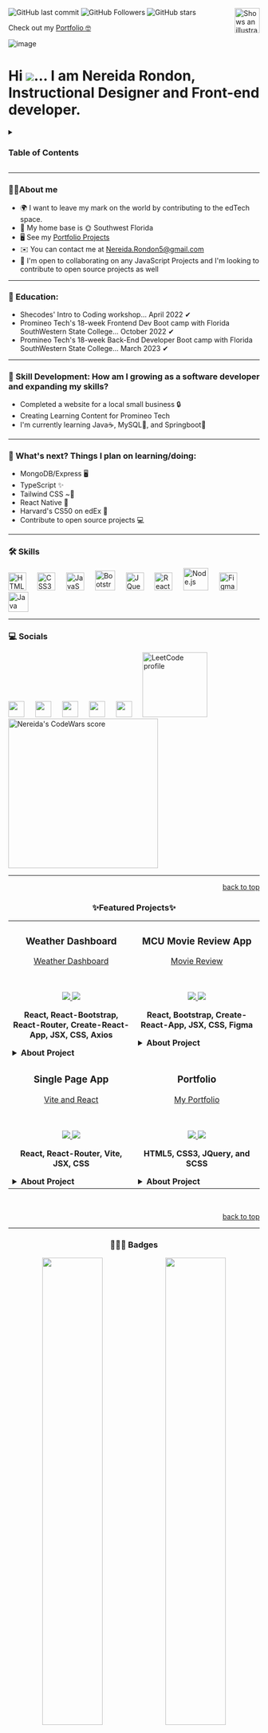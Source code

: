 <a name="readme-top"></a>

<picture>
  <source media="(prefers-color-scheme: dark)" srcset="https://user-images.githubusercontent.com/25423296/163456776-7f95b81a-f1ed-45f7-b7ab-8fa810d529fa.png">
  <source media="(prefers-color-scheme: light)" srcset="https://user-images.githubusercontent.com/25423296/163456779-a8556205-d0a5-45e2-ac17-42d089e3c3f8.png">
  <img align='right' alt="Shows an illustrated sun in light mode and a moon with stars in dark mode." src="https://user-images.githubusercontent.com/25423296/163456779-a8556205-d0a5-45e2-ac17-42d089e3c3f8.png" width='50' height='50'>
</picture>


![GitHub last commit](https://img.shields.io/github/last-commit/nereidarondon/NereidaRondon?style=for-the-badge&color=001ac2) 
![GitHub Followers](https://img.shields.io/github/followers/nereidarondon?color=purple&logo=github&style=for-the-badge) 
![GitHub stars](https://img.shields.io/github/stars/nereidarondon?color=deeppink&logo=github&style=for-the-badge)


Check out my [Portfolio 🤓](http://NereidaRondon.com)

![image](https://user-images.githubusercontent.com/97356401/198838136-080bb193-be4d-4380-8e7a-ee02bdf2ba4a.png)


# Hi ![](https://user-images.githubusercontent.com/18350557/176309783-0785949b-9127-417c-8b55-ab5a4333674e.gif)... I am Nereida Rondon, Instructional Designer and Front-end developer.


<details>
  <summary><h3>Table of Contents</h3></summary>
  <ol>
<li><a href="https://github.com/NereidaRondon/NereidaRondon/blob/main/README.md#about-me">About me</a></li>
    <li><a href="https://github.com/NereidaRondon/NereidaRondon/blob/main/README.md#-education">Education</a></li>
    <li><a href="https://github.com/NereidaRondon/NereidaRondon/blob/main/README.md#-skill-development-how-am-i-growing-as-a-software-developer-and-expanding-my-skills">Skill Development</a></li> 
    <li><a href="https://github.com/NereidaRondon/NereidaRondon/blob/main/README.md#-whats-next-things-i-plan-on-learningdoing">What's next?</a></li> 
    <li><a href="https://github.com/NereidaRondon/NereidaRondon/blob/main/README.md#-skills">Skills</a></li> 
    <li><a href="https://github.com/NereidaRondon/NereidaRondon/blob/main/README.md#-socials">Socials</a></li> 
    <li><a href="https://github.com/NereidaRondon/NereidaRondon/blob/main/README.md#-featured-projects">Featured Projects</a></li> 
    <li><a href="https://github.com/NereidaRondon/NereidaRondon/blob/main/README.md#-badges">Badges</a></li> 
  </ol>  
</details>

------------------------------

### 👩🏻About me

* 🌍  I want to leave my mark on the world by contributing to the edTech space. 
* 🌴  My home base is 🌞 Southwest Florida
* 🖥️  See my [Portfolio Projects](https://nereidarondon.com/projects)
* ✉️  You can contact me at [Nereida.Rondon5@gmail.com](mailto:Nereida.Rondon5@gmail.com)
* 🤝  I'm open to collaborating on any JavaScript Projects and I'm looking to contribute to open source projects as well

------------------------------------ 

### 🏁 Education:
- Shecodes' Intro to Coding workshop... April 2022 ✔
- Promineo Tech's 18-week Frontend Dev Boot camp with Florida SouthWestern State College... October 2022 ✔
- Promineo Tech's 18-week Back-End Developer Boot camp with Florida SouthWestern State College... March 2023 ✔
<!-- - Meta's Front-End Developer Professional Certificate on Coursera... will complete by January 2023🚀 -->


------------------------------

### 🌼 Skill Development: How am I growing as a software developer and expanding my skills?
- Completed a website for a local small business 🔒
- Creating Learning Content for Promineo Tech 
- I'm currently learning Java☕, MySQL📃, and Springboot🍃


------------------------------

### 🔮 What's next? Things I plan on learning/doing:
- MongoDB/Express 🖥️ 
- TypeScript ✨
- Tailwind CSS ~💨󠁾
- React Native 📱
- Harvard's CS50 on edEx 🧠
- Contribute to open source projects 💻


------------------------------------    

### 🛠 Skills
<p align="left">
<a href="https://developer.mozilla.org/en-US/docs/Glossary/HTML5" target="_blank" rel="noreferrer"><img src="https://raw.githubusercontent.com/danielcranney/readme-generator/main/public/icons/skills/html5-colored.svg" width="36" height="36" alt="HTML5"/></a>  
&emsp; <a href="https://www.w3.org/TR/CSS/#css" target="_blank" rel="noreferrer"><img src="https://raw.githubusercontent.com/danielcranney/readme-generator/main/public/icons/skills/css3-colored.svg" width="36" height="36" alt="CSS3"/></a>  
&emsp; <a href="https://developer.mozilla.org/en-US/docs/Web/JavaScript" target="_blank" rel="noreferrer"><img src="https://raw.githubusercontent.com/danielcranney/readme-generator/main/public/icons/skills/javascript-colored.svg" width="36" height="36" alt="JavaScript" /></a>  
&emsp; <a href="https://getbootstrap.com/" target="_blank" rel="noreferrer"><img src="https://raw.githubusercontent.com/danielcranney/readme-generator/main/public/icons/skills/bootstrap-colored.svg" width="40" height="40" alt="Bootstrap"/></a>  
&emsp; <a href="https://jquery.com/" target="_blank" rel="noreferrer"><img src="https://raw.githubusercontent.com/danielcranney/readme-generator/main/public/icons/skills/jquery-colored.svg" width="36" height="36" alt="JQuery" /></a>  
&emsp; <a href="https://reactjs.org/" target="_blank" rel="noreferrer"><img src="https://raw.githubusercontent.com/danielcranney/readme-generator/main/public/icons/skills/react-colored.svg" width="36" height="36" alt="React" /></a>  
&emsp; <a href="https://nodejs.org/en/" target="_blank"><img src="https://nodejs.org/static/images/logo.svg" width="50" height="45" alt="Node.js"/></a>  
&emsp; <a href="https://www.figma.com/" target="_blank" rel="noreferrer"><img src="https://raw.githubusercontent.com/danielcranney/readme-generator/main/public/icons/skills/figma-colored.svg" width="36" height="36" alt="Figma" /></a>
&emsp; <a href="https://www.oracle.com/java/" target="_blank" rel="noreferrer"><img src="https://raw.githubusercontent.com/danielcranney/readme-generator/main/public/icons/skills/java-colored.svg" width="40" height="40" alt="Java" /></a>
</p>

<!-- &emsp;<a href="https://sass-lang.com/" target="_blank" rel="noreferrer"><img src="https://raw.githubusercontent.com/danielcranney/readme-generator/main/public/icons/skills/sass-colored.svg" width="36" height="36" alt="Sass" /></a> -->

------------------------------------ 

### 💻 Socials
<p align="left">
<a href="https://www.linkedin.com/in/NereidaRondon" target="_blank" rel="noreferrer"><img src="https://raw.githubusercontent.com/danielcranney/readme-generator/main/public/icons/socials/linkedin.svg" width="32" height="32" /></a>
&emsp;
<a href="https://www.github.com/NereidaRondon" target="_blank" rel="noreferrer"><img src="https://raw.githubusercontent.com/danielcranney/readme-generator/main/public/icons/socials/github.svg" width="32" height="32" /></a>
&emsp;
 <a href="https://www.youtube.com/c/UCinpD9noy3Jb9l4OWSMg6uQ" target="_blank" rel="noreferrer"><img src="https://raw.githubusercontent.com/danielcranney/readme-generator/main/public/icons/socials/youtube.svg" width="32" height="32" /></a>
&emsp;
<a href="https://discord.com/users/NereidaRondon" target="_blank" rel="noreferrer"><img src="https://raw.githubusercontent.com/danielcranney/readme-generator/main/public/icons/socials/discord.svg" width="32" height="32" /></a>
&emsp;
<a href="https://www.codepen.io/NereidaRondon" target="_blank" rel="noreferrer"><img src="https://raw.githubusercontent.com/danielcranney/readme-generator/main/public/icons/socials/codepen.svg" width="32" height="32" /></a> 
&emsp;
<a href="https://leetcode.com/NereidaRondon/"><img src="https://upload.wikimedia.org/wikipedia/commons/0/0a/LeetCode_Logo_black_with_text.svg" width='130' alt="LeetCode profile"></a>
&emsp; 
<a href="https://www.codewars.com/users/NereidaRondon"><img class="codewars" src="https://www.codewars.com/users/NereidaRondon/badges/large" alt="Nereida's CodeWars score" width="300"></a>    
</p>    

------------------------------------

<p align="right"><a href="#readme-top">back to top</a></p> 


### <h3 align="center"> ✨Featured Projects✨</h2>

<div align="center">
<table>  
  <!--------WEATHER APP--------->
<tr>
<td width="50%" valign="top">  
<h3 align="center">Weather Dashboard</h2>
<div align="center" >  
  
  [Weather Dashboard](https://user-images.githubusercontent.com/97356401/200140593-73171a2f-66e0-4524-86ed-930e2618b2a8.webm)

<br>  
<p>
  <a href="https://github.com/NereidaRondon/weather-dashboard/blob/main/README.md" target="_blank">
  <img src="https://img.shields.io/badge/Code-black?style=for-the-badge&logo=github"/>
    
  <a href="https://myweatherdashboard.netlify.app/" target="_blank">
  <img src="https://img.shields.io/badge/-website-green?style=for-the-badge&color=001ac2"/>
  </a>
</p>
 
 <p><strong>React, React-Bootstrap, React-Router, Create-React-App, JSX, CSS, Axios</strong></p>
 <details align="left">
   <summary><strong>About Project</strong></summary>
    <p>This app gives the user's local weather and has a dashboard that stores "favorite" locations searched by the user with API     integration. These locations' weather can be updated or deleted to make room for another destination. There is also a map         page. This project uses the Open weather API and Google's Geo Location API, as well as Google's Static Map API and Directions     API.</p>
 </details>
</div>
</td>
<!--------MOVIE REVIEW APP--------->  
<td width="50%" valign="top">
  <h3 align="center">MCU Movie Review App</h2>

  <div align="center" >  
  <a href='https://nereidarondon.com/'</a>

  [Movie Review](https://user-images.githubusercontent.com/97356401/200150968-b07db472-0386-4460-819c-dd7e721eaae3.webm)

<br>    
<p>
  <a href="https://github.com/NereidaRondon/MCUMovies.git" target="_blank">
  <img src="https://img.shields.io/badge/Code-black?style=for-the-badge&logo=github"/>
    
  <a href="https://nereidarondon.github.io/MCUMovies/" target="_blank">
  <img src="https://img.shields.io/badge/-website-green?style=for-the-badge&color=001ac2"/>
  </a></a>
</p>
  
<p><strong>React, Bootstrap, Create-React-App, JSX, CSS, Figma</strong></p>

 <details align="left">
   <summary><strong>About Project</strong></summary>    
    <p>This Movie App includes all 30 MCU movies from 2008-2022. Movies have a Title, year released, a movie synopsis when user       hovers over the image.</p>
 </details>  
</div>
</td>
</tr>

<!--------NAVBAR--------->
<tr>
<td width="50%" valign="top">
<h3 align="center">Single Page App</h2>
 <div align="center" >   
     
 [Vite and React](https://user-images.githubusercontent.com/97356401/200150937-890d215e-9d52-4566-810a-10330b3a18fa.webm)

<br>
<p>
  <a href="https://github.com/NereidaRondon/react-nav.git" target="_blank">
  <img src="https://img.shields.io/badge/Code-black?style=for-the-badge&logo=github"/>
    
  <a href="https://sugarplumfairy.netlify.app/" target="_blank">
  <img src="https://img.shields.io/badge/-website-green?style=for-the-badge&color=001ac2"/>
  </a>
</p>
  
<p><strong>React, React-Router, Vite, JSX, CSS</strong></p>

 <details align="left">
   <summary><strong>About Project</strong></summary>   
      <p>This is a fully functional demo application created with React. Using vite and react-router, this simple navbar template       can be used for the basis of any single page application.</p>
 </details>  
</div>
</td>

<!--------PORTFOLIO--------->  
<td width="50%" valign="top">  
  <h3 align="center" color="blue">Portfolio</h2>

  <div align="center" >  
  <a href='https://nereidarondon.com/'</a>

  [My Portfolio](https://user-images.githubusercontent.com/97356401/200138812-62cdd440-7e18-4007-b4dc-aa8fe04f202f.webm)
    
<br>
<p>
  <a href="https://github.com/NereidaRondon/id-portfolio.git" target="_blank">
  <img src="https://img.shields.io/badge/Code-black?style=for-the-badge&logo=github"/>
    
  <a href="https://nereidarondon.com/" target="_blank">
  <img src="https://img.shields.io/badge/-website-green?style=for-the-badge&color=001ac2"/>
  </a></a>
</p>
  
<p><strong>HTML5, CSS3, JQuery, and SCSS</strong></p>
    
  <details align="left">
   <summary><strong>About Project</strong></summary>
    <p>Created a website to display my work and projects.</p>
  </details>
</div>
</tr>
</table>

$~~~$
  
  <p align="right"><a href="#readme-top">back to top</a></p> 
  
  
------------------------------------ 

<!--{
    light blue title_color: "00AEFF",
    icon_color: "2DDE98",
    text_color: "FFFFFF",
    bg_color: "050F2C",
    bg_color: 050505
    royal blue:001ac2
    purple: 8400ff
    bg github: 0d1117
} -->
  
### 👩🏻‍💻 Badges
<p align="left">
   
 <a href="http://www.github.com/NereidaRondon"><img width="49%" src="https://github-readme-stats.vercel.app/api?username=nereidarondon&bg_color=0d1117&icon_color=8835cc&text_color=ffffff&title_color=00AEFF&show_icons=true&hide_border=true" /></a><a href="http://www.github.com/NereidaRondon"><img width="49%" src="https://github-readme-streak-stats.herokuapp.com/?user=NereidaRondon&stroke=ffffff&background=0d1117&ring=001ac2&fire=8835cc&currStreakNum=ffffff&currStreakLabel=00AEFF&sideNums=ffffff&sideLabels=ffffff&dates=8835cc&hide_border=true" /></a>

<!-- <a href="http://www.github.com/NereidaRondon"><img src="https://activity-graph.herokuapp.com/graph?username=NereidaRondon&bg_color=000000&color=ffffff&line=001ac2&point=00AEFF&area_color=8400ff&area=true&hide_border=true&custom_title=GitHub%20Commits%20Graph" alt="GitHub Commits Graph" /></a> -->

  
  [![Nereida's github activity graph](https://github-readme-activity-graph.cyclic.app/graph?username=NereidaRondon&theme=react-dark&bg_color=000000&color=ffffff&line=001ac2&point=00AEFF&area_color=8400ff&area=true&hide_border=true&custom_title=GitHub%20Commits%20Graph)](https://github.com/ashutosh00710/github-readme-activity-graph)
  

[![@nereidarondon's Holopin board](https://holopin.io/api/user/board?user=nereidarondon)](https://holopin.io/@nereidarondon)

<p align="right"><a href="#readme-top">back to top</a></p> 
